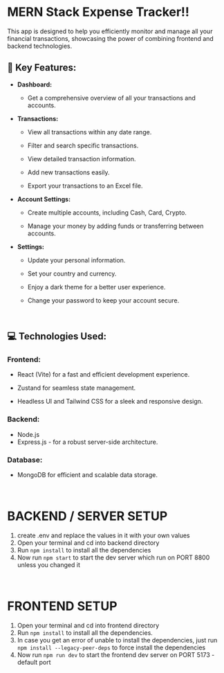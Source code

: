 # MERN Stack Expense Tracker!!

 This app is designed to help you efficiently monitor and manage all your financial transactions, showcasing the power of combining frontend and backend technologies.

## 🌟 Key Features:

- **Dashboard:**

  - Get a comprehensive overview of all your transactions and accounts.

- **Transactions:**

  - View all transactions within any date range.

  - Filter and search specific transactions.

  - View detailed transaction information.

  - Add new transactions easily.

  - Export your transactions to an Excel file.

- **Account Settings:**

  - Create multiple accounts, including Cash, Card, Crypto.

  - Manage your money by adding funds or transferring between accounts.

- **Settings:**

  - Update your personal information.

  - Set your country and currency.

  - Enjoy a dark theme for a better user experience.

  - Change your password to keep your account secure.

  &nbsp;

## 💻 Technologies Used:

### Frontend:

   - React (Vite) for a fast and efficient development experience.

   - Zustand for seamless state management.

   - Headless UI and Tailwind CSS for a sleek and responsive design.

### Backend:

   - Node.js
   - Express.js  - for a robust server-side architecture.

### Database:

   - MongoDB for efficient and scalable data storage.

&nbsp;

# BACKEND / SERVER SETUP

1. create .env and replace the values in it with your own values
2. Open your terminal and cd into backend directory
3. Run `npm install` to install all the dependencies
4. Now run `npm start` to start the dev server which run on PORT 8800 unless you changed it

&nbsp;

# FRONTEND SETUP

1. Open your terminal and cd into frontend directory
2. Run `npm install` to install all the dependencies.
3. In case you get an error of unable to install the dependencies, just run `npm install --legacy-peer-deps` to force install the dependencies
4. Now run `npm run dev` to start the frontend dev server on PORT 5173 - default port




